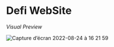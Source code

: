 # Defi WebSite

 *Visual Preview*

![Capture d’écran 2022-08-24 à 16 21 59](https://user-images.githubusercontent.com/89834824/186443348-ef07d552-6cf5-46ca-8b6b-6e2fd22484c3.png)
